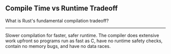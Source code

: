 ## Compile Time vs Runtime Tradeoff

What is Rust's fundamental compilation tradeoff?

---

Slower compilation for faster, safer runtime. The compiler does extensive work upfront so programs run as fast as C, have no runtime safety checks, contain no memory bugs, and have no data races.

